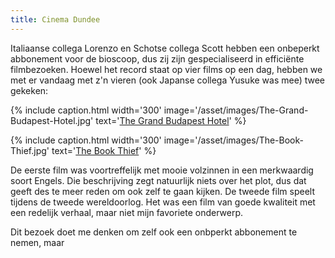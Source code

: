 ```yaml
---
title: Cinema Dundee
---
```

Italiaanse collega Lorenzo en Schotse collega Scott hebben een onbeperkt abbonement voor de bioscoop, dus zij zijn gespecialiseerd in efficiënte filmbezoeken. Hoewel het record staat op vier films op een dag, hebben we met er vandaag met z'n vieren (ook Japanse collega Yusuke was mee) twee gekeken:

{% include caption.html
    width='300'
    image='/asset/images/The-Grand-Budapest-Hotel.jpg' 
    text='[The Grand Budapest Hotel](http://www.imdb.com/title/tt2278388/)'
%}

{% include caption.html
    width='300'
    image='/asset/images/The-Book-Thief.jpg' 
    text='[The Book Thief](http://www.imdb.com/title/tt0816442/)'
%}

De eerste film was voortreffelijk met mooie volzinnen in een merkwaardig soort Engels. Die beschrijving zegt natuurlijk niets over het plot, dus dat geeft des te meer reden om ook zelf te gaan kijken. De tweede film speelt tijdens de tweede wereldoorlog. Het was een film van goede kwaliteit met een redelijk verhaal, maar niet mijn favoriete onderwerp.

Dit bezoek doet me denken om zelf ook een onbperkt abbonement te nemen, maar